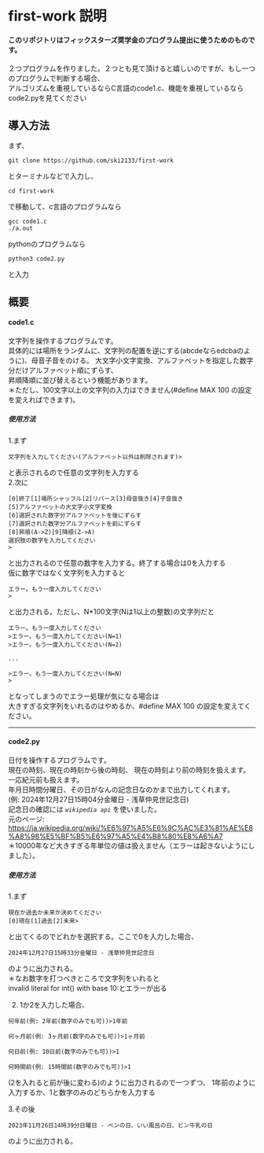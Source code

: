 # first-work  説明
#### このリポジトリはフィックスターズ奨学金のプログラム提出に使うためのものです。
２つプログラムを作りました。２つとも見て頂けると嬉しいのですが、もし一つのプログラムで判断する場合、  
アルゴリズムを重視しているならC言語のcode1.c、機能を重視しているならcode2.pyを見てください

## 導入方法
まず、
```
git clone https://github.com/ski2133/first-work
```
とターミナルなどで入力し、
```
cd first-work
```
で移動して、c言語のプログラムなら
```
gcc code1.c
./a.out
```
pythonのプログラムなら
```
python3 code2.py
```
と入力  

## 概要
#### code1.c
文字列を操作するプログラムです。  
具体的には場所をランダムに、文字列の配置を逆にする(abcdeならedcbaのように)、母音子音をのける。
大文字小文字変換、アルファベットを指定した数字分だけアルファベット順にずらす、  
昇順降順に並び替えるという機能があります。  
＊ただし、100文字以上の文字列の入力はできません(#define MAX 100 の設定を変えればできます)。
##### 使用方法
1.まず
```
文字列を入力してください(アルファベット以外は削除されます)>    
```
と表示されるので任意の文字列を入力する  
2.次に
```
[0]終了[1]場所シャッフル[2]リバース[3]母音抜き[4]子音抜き
[5]アルファベットの大文字小文字変換
[6]選択された数字分アルファベットを後にずらす
[7]選択された数字分アルファベットを前にずらす
[8]昇順(A->Z)[9]降順(Z->A)
選択肢の数字を入力してください
>
```
と出力されるので任意の数字を入力する。終了する場合は0を入力する  
仮に数字ではなく文字列を入力すると
```
エラー。もう一度入力してください
>
```
と出力される。ただし、N*100文字(Nは1以上の整数)の文字列だと
```
エラー。もう一度入力してください
>エラー。もう一度入力してください(N=1)
>エラー。もう一度入力してください(N=2)

...

>エラー。もう一度入力してください(N=N)
>
```
となってしまうのでエラー処理が気になる場合は  
大きすぎる文字列をいれるのはやめるか、#define MAX 100 の設定を変えてください。  

---

#### code2.py
日付を操作するプログラムです。  
現在の時刻、現在の時刻から後の時刻、  現在の時刻より前の時刻を扱えます。一応紀元前も扱えます。  
年月日時間分曜日、その日がなんの記念日なのかまで出力してくれます。  
(例: 2024年12月27日15時04分金曜日 - 浅草仲見世記念日)  
記念日の確認には
*`wikipedia api`* 
を使いました。  
元のページ:
https://ja.wikipedia.org/wiki/%E6%97%A5%E6%9C%AC%E3%81%AE%E8%A8%98%E5%BF%B5%E6%97%A5%E4%B8%80%E8%A6%A7  
＊10000年など大きすぎる年単位の値は扱えません（エラーは起きないようにしました）。
##### 使用方法
1.まず
```
現在か過去か未来か決めてください
[0]現在[1]過去[2]未来>
```
と出てくるのでどれかを選択する。ここで0を入力した場合、  
```
2024年12月27日15時33分金曜日 - 浅草仲見世記念日
```
のように出力される。  
＊なお数字を打つべきところで文字列をいれると  
invalid literal for int() with base 10:とエラーが出る  

2. 1か2を入力した場合、
```
何年前(例: 2年前(数字のみでも可))>1年前
```
```
何ヶ月前(例: 3ヶ月前(数字のみでも可))>1ヶ月前
```
```
何日前(例: 10日前(数字のみでも可))>1
```
```
何時間前(例: 15時間前(数字のみでも可))>1
```
(2を入れると前が後に変わる)のように出力されるので一つずつ、
1年前のように入力するか、1と数字のみのどちらかを入力する  

3.その後
```
2023年11月26日14時39分日曜日 - ペンの日、いい風呂の日、ビン牛乳の日
```
のように出力される。

 　
